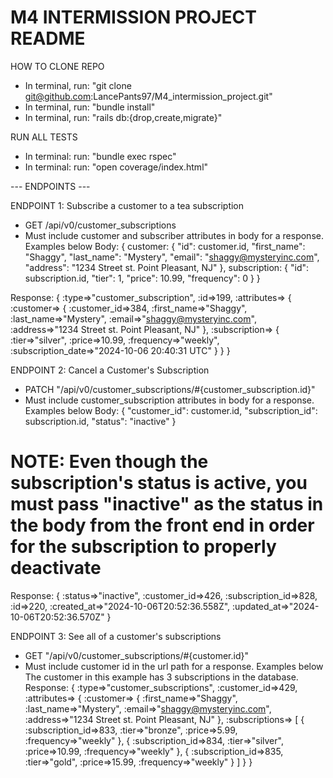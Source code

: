 # M4 INTERMISSION PROJECT README

HOW TO CLONE REPO
- In terminal, run: "git clone git@github.com:LancePants97/M4_intermission_project.git"
- In terminal, run: "bundle install"
- In terminal, run: "rails db:{drop,create,migrate}"

RUN ALL TESTS
- In terminal: run: "bundle exec rspec"
- In terminal: run: "open coverage/index.html"

--- ENDPOINTS ---

ENDPOINT 1: Subscribe a customer to a tea subscription
- GET /api/v0/customer_subscriptions
- Must include customer and subscriber attributes in body for a response. Examples below
Body: 
{ 
  customer: 
    { 
      "id": customer.id,
      "first_name": "Shaggy",
      "last_name": "Mystery",
      "email": "shaggy@mysteryinc.com",
      "address": "1234 Street st. Point Pleasant, NJ"
    },
  subscription:
    {
      "id": subscription.id,
      "tier": 1,
      "price": 10.99,
      "frequency": 0
    }
}

Response: 
{
  :type=>"customer_subscription",
  :id=>199,
  :attributes=> {
    :customer=> {
      :customer_id=>384, 
      :first_name=>"Shaggy", 
      :last_name=>"Mystery", 
      :email=>"shaggy@mysteryinc.com", 
      :address=>"1234 Street st. Point Pleasant, NJ"
    },
    :subscription=> {
      :tier=>"silver", 
      :price=>10.99, 
      :frequency=>"weekly", 
      :subscription_date=>"2024-10-06 20:40:31 UTC"
    }
  }
}

ENDPOINT 2: Cancel a Customer's Subscription
- PATCH "/api/v0/customer_subscriptions/#{customer_subscription.id}"
- Must include customer_subscription attributes in body for a response. Examples below
Body:
{
  "customer_id": customer.id,
  "subscription_id": subscription.id,
  "status": "inactive"
}
# NOTE: Even though the subscription's status is active, you must pass "inactive" as the status in the body from the front end in order for the subscription to properly deactivate

Response:
{
  :status=>"inactive", 
  :customer_id=>426, 
  :subscription_id=>828, 
  :id=>220, 
  :created_at=>"2024-10-06T20:52:36.558Z", 
  :updated_at=>"2024-10-06T20:52:36.570Z"
}

ENDPOINT 3: See all of a customer's subscriptions
- GET "/api/v0/customer_subscriptions/#{customer.id}"
- Must include customer id in the url path for a response. Examples below
The customer in this example has 3 subscriptions in the database.
Response:
{
  :type=>"customer_subscriptions",
  :customer_id=>429,
  :attributes=> {
    :customer=> {
      :first_name=>"Shaggy", 
      :last_name=>"Mystery", 
      :email=>"shaggy@mysteryinc.com", 
      :address=>"1234 Street st. Point Pleasant, NJ"
    },
    :subscriptions=> [
      {
        :subscription_id=>833, 
        :tier=>"bronze", 
        :price=>5.99, :frequency=>"weekly"
      },
      {
        :subscription_id=>834, 
        :tier=>"silver", 
        :price=>10.99, 
        :frequency=>"weekly"
      },
     {
      :subscription_id=>835, 
      :tier=>"gold", 
      :price=>15.99, 
      :frequency=>"weekly"
      }
    ]
  }
}